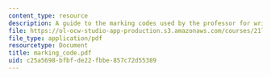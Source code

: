 ```yaml
---
content_type: resource
description: A guide to the marking codes used by the professor for writing assignments.
file: https://ol-ocw-studio-app-production.s3.amazonaws.com/courses/21l-488-contemporary-literature-literature-development-and-human-rights-spring-2008/c25a5698bfbfde22fbbe857c72d55389_marking_code.pdf
file_type: application/pdf
resourcetype: Document
title: marking_code.pdf
uid: c25a5698-bfbf-de22-fbbe-857c72d55389
---
```

